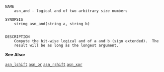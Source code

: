 
```
NAME
	asn_and - logical and of two arbitrary size numbers

SYNOPSIS
	string asn_and(string a, string b)


DESCRIPTION
	Compute the bit-wise logical and of a and b (sign extended).  The
	result will be as long as the longest argument.

```

**See Also:**

 [`asn_lshift`](./asn_lshift.md)
 [`asn_or`](./asn_or.md)
 [`asn_rshift`](./asn_rshift.md)
 [`asn_xor`](./asn_xor.md)
